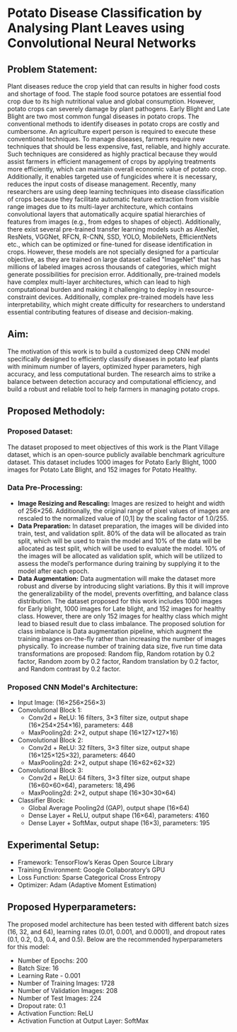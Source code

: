 # Potato Disease Classification by Analysing Plant Leaves using Convolutional Neural Networks
## Problem Statement:
Plant diseases reduce the crop yield that can results in higher food costs and shortage of food. The staple food source potatoes are essential food crop due to its high nutritional value and global consumption. However, potato crops can severely damage by plant pathogens. Early Blight and Late Blight are two most common fungal diseases in potato crops. The conventional methods to identify diseases in potato crops are costly and cumbersome. An agriculture expert person is required to execute these conventional techniques. To manage diseases, farmers require new techniques that should be less expensive, fast, reliable, and highly accurate. Such techniques are considered as highly practical because they would assist farmers in efficient management of crops by applying treatments more efficiently, which can maintain overall economic value of potato crop. Additionally, it enables targeted use of fungicides where it is necessary, reduces the input costs of disease management. Recently, many researchers are using deep learning techniques into disease classification of crops because they facilitate automatic feature extraction from visible range images due to its multi-layer architecture, which contains convolutional layers that automatically acquire spatial hierarchies of features from images (e.g., from edges to shapes of object). Additionally, there exist several pre-trained transfer learning models such as AlexNet, ResNets, VGGNet, RFCN, R-CNN, SSD, YOLO, MobileNets, EfficientNets etc., which can be optimized or fine-tuned for disease identification in crops. However, these models are not specially designed for a particular objective, as they are trained on large dataset called "ImageNet" that has millions of labeled images across thousands of categories, which might generate possibilities for precision error. Additionally, pre-trained models have complex multi-layer architectures, which can lead to high computational burden and making it challenging to deploy in resource-constraint devices. Additionally, complex pre-trained models have less interpretability, which might create difficulty for researchers to understand essential contributing features of disease and decision-making.
## Aim:
The motivation of this work is to build a customized deep CNN model specifically designed to efficiently classify diseases in potato leaf plants with minimum number of layers, optimized hyper parameters, high accuracy, and less computational burden. The research aims to strike a balance between detection accuracy and computational efficiency, and build a robust and reliable tool to help farmers in managing potato crops.   
## Proposed Methodoly:
### Proposed Dataset:
The dataset proposed to meet objectives of this work is the Plant Village dataset, which is an open-source publicly available benchmark agriculture dataset. This dataset includes 1000 images for Potato Early Blight, 1000 images for Potato Late Blight, and 152 images for Potato Healthy.
### Data Pre-Processing:
- **Image Resizing and Rescaling:** Images are resized to height and width of 256×256. Additionally, the original range of pixel values of images are rescaled to the normalized value of [0,1] by the scaling factor of 1.0/255.
- **Data Preparation:** In dataset preparation, the images will be divided into train, test, and validation split. 80% of the data will be allocated as train split, which will be used to train the model and 10% of the data will be allocated as test split, which will be used to evaluate the model. 10% of the images will be allocated as validation split, which will be utilized to assess the model’s performance during training by supplying it to the model after each epoch.
- **Data Augmentation:** Data augmentation will make the dataset more robust and diverse by introducing slight variations. By this it will improve the generalizability of the model, prevents overfitting, and balance class distribution. The dataset proposed for this work includes 1000 images for Early blight, 1000 images for Late blight, and 152 images for healthy class. However, there are only 152 images for healthy class which might lead to biased result due to class imbalance. The proposed solution for class imbalance is Data augmentation pipeline, which augment the training images on-the-fly rather than increasing the number of images physically. To increase number of training data size, five run time data transformations are proposed: Random flip, Random rotation by 0.2 factor, Random zoom by 0.2 factor, Random translation by 0.2 factor, and Random contrast by 0.2 factor.
### Proposed CNN Model's Architecture:
- Input Image: (16×256×256×3)
- Convolutional Block 1:
  - Conv2d + ReLU: 16 filters, 3×3 filter size, output shape (16×254×254×16), parameters: 448
  - MaxPooling2d: 2×2, output shape (16×127×127×16)
- Convolutional Block 2:
  - Conv2d + ReLU: 32 filters, 3×3 filter size, output shape (16×125×125×32), parameters: 4640
  - MaxPooling2d: 2×2, output shape (16×62×62×32)
- Convolutional Block 3:
  - Conv2d + ReLU: 64 filters, 3×3 filter size, output shape (16×60×60×64), parameters: 18,496
  - MaxPooling2d: 2×2, output shape (16×30×30×64)
- Classifier Block:
  - Global Average Pooling2d (GAP), output shape (16×64)
  - Dense Layer + ReLU, output shape (16×64), parameters: 4160
  - Dense Layer + SoftMax, output shape (16×3), parameters: 195
## Experimental Setup:
- Framework: TensorFlow’s Keras Open Source Library 
- Training Environment: Google Collaboratory’s GPU 
- Loss Function: Sparse Categorical Cross Entropy
- Optimizer: Adam (Adaptive Moment Estimation)
## Proposed Hyperparameters:
The proposed model architecture has been tested with different batch sizes (16, 32, and 64), learning rates (0.01, 0.001, and 0.0001), and dropout rates (0.1, 0.2, 0.3, 0.4, and 0.5). Below are the recommended hyperparameters for this model:
- Number of Epochs: 200
- Batch Size: 16
- Learning Rate - 0.001
- Number of Training Images: 1728
- Number of Validation Images: 208
- Number of Test Images: 224
- Dropout rate: 0.1
- Activation Function: ReLU
- Activation Function at Output Layer: SoftMax




  


